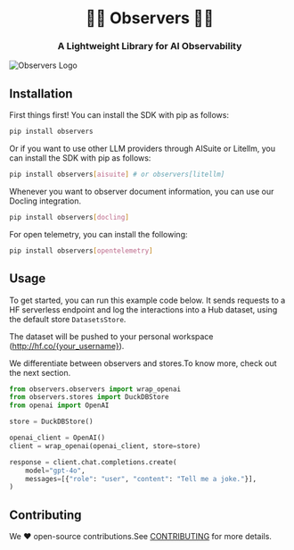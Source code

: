 <div align="center">

<h1>🤗🔭 Observers 🔭🤗</h1>

<h3 align="center">A Lightweight Library for AI Observability</h3>

</div>

![Observers Logo](https://raw.githubusercontent.com/cfahlgren1/observers/main/assets/observers.png)

## Installation

First things first! You can install the SDK with pip as follows:

```bash
pip install observers
```

Or if you want to use other LLM providers through AISuite or Litellm, you can install the SDK with pip as follows:

```bash
pip install observers[aisuite] # or observers[litellm]
```

Whenever you want to observer document information, you can use our Docling integration.

```bash
pip install observers[docling]
```

For open telemetry, you can install the following:

```bash
pip install observers[opentelemetry]
```

## Usage

To get started, you can run this example code below. It sends requests to a HF serverless endpoint and log the interactions into a Hub dataset, using the default store `DatasetsStore`.

The dataset will be pushed to your personal workspace (http://hf.co/{your_username}). 

We differentiate between observers and stores.To know more, check out the next section.

```py
from observers.observers import wrap_openai
from observers.stores import DuckDBStore
from openai import OpenAI

store = DuckDBStore()

openai_client = OpenAI()
client = wrap_openai(openai_client, store=store)

response = client.chat.completions.create(
    model="gpt-4o",
    messages=[{"role": "user", "content": "Tell me a joke."}],
)
```

## Contributing

We ❤️ open-source contributions.See [CONTRIBUTING](https://github.com/cfahlgren1/observers/blob/main/CONTRIBUTING.md)
for more details.